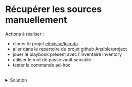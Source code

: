 # Récupérer les sources manuellement

Actions à réaliser :
- cloner le projet [elevisse/kicoda](https://github.com/elevisse/kicoda)
- aller dans le repertoire du projet github Ansible/project
- jouer le playbook présent avec l'inventaire inventory
- utiliser le mot de passe vault sensible
- tester la commande ad-hoc

<br>

<details>

<summary>Solution</summary>

## Actions

Activer le virtual env :
```plain
cd ~/ansible
source bin/activate
```{{exec}}

Cloner le rojet
```
git clone https://github.com/elevisse/kicoda
```{{exec}}

Aller dans le dossier kicoda/Ansible/project
```
cd kicoda/Ansible/project
```{{exec}}

Jouer le playbook avec le mot de passe sensible
```
ansible-playbook playbook/main.yml -i inventory --ask-vault-pass
```{{exec}}

tester les commandes ad-hoc :
```plain
ansible all -m ansible.builtin.ping
```{{exec}}

Quitter le virtual env :
```plain
deactivate
cd ~
```{{exec}}
